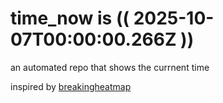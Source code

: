 # time_now is (( 2025-10-07T00:00:00.266Z ))

an automated repo that shows the currnent time

inspired by [breakingheatmap](https://github.com/breakingheatmap/breakingheatmap)